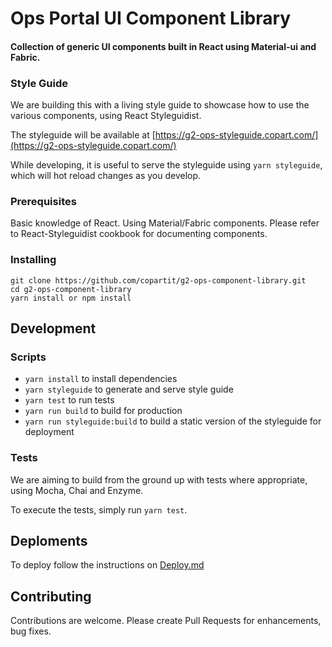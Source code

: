 # Ops Portal UI Component Library

#### Collection of generic UI components built in React using Material-ui and Fabric.

### Style Guide

We are building this with a living style guide to showcase how to use the various components, using React Styleguidist.

The styleguide will be available at [https://g2-ops-styleguide.copart.com/](https://g2-ops-styleguide.copart.com/)

While developing, it is useful to serve the styleguide using `yarn styleguide`, which will hot reload changes as you develop.

### Prerequisites

Basic knowledge of React.
Using Material/Fabric components.
Please refer to React-Styleguidist cookbook for documenting components.

### Installing

```
git clone https://github.com/copartit/g2-ops-component-library.git
cd g2-ops-component-library
yarn install or npm install
```

## Development

### Scripts

* `yarn install` to install dependencies
* `yarn styleguide` to generate and serve style guide
* `yarn test` to run tests
* `yarn run build` to build for production
* `yarn run styleguide:build` to build a static version of the styleguide for deployment

### Tests

We are aiming to build from the ground up with tests where appropriate, using Mocha, Chai and Enzyme.

To execute the tests, simply run `yarn test`.

## Deploments

To deploy follow the instructions on [Deploy.md](https://github.com/copartit/g2-ops-component-library/blob/master/Deploy.md)

## Contributing

Contributions are welcome. Please create Pull Requests for enhancements, bug fixes.

